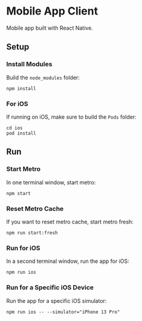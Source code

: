 # Mobile App Client

Mobile app built with React Native.

##  Setup

### Install Modules

Build the `node_modules` folder:

```
npm install
```

### For iOS

If running on iOS, make sure to build the `Pods` folder:

```
cd ios
pod install
```

## Run

### Start Metro

In one terminal window, start metro:

```
npm start
```

### Reset Metro Cache

If you want to reset metro cache, start metro fresh:

```
npm run start:fresh
```

### Run for iOS

In a second terminal window, run the app for iOS:

```
npm run ios
```

### Run for a Specific iOS Device

Run the app for a specific iOS simulator:

```
npm run ios -- --simulator="iPhone 13 Pro"
```
